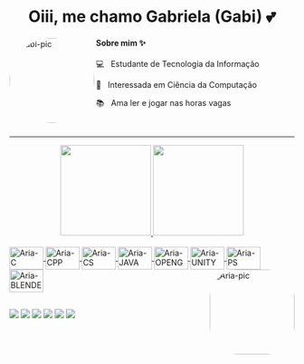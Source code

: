 <h1 align="center"> Oiii, me chamo Gabriela (Gabi) 💕 </h1>

<div>
<div align="">
  <img align="left" alt="Gabi-pic" height="150" style="border-radius:100px;" src="https://cdn.discordapp.com/attachments/941825356317462608/947212164580671578/download20220206163128.png?width=676&height=676">
  <h4> Sobre mim ✨ </h4>
  
  💻 &nbsp; Estudante de Tecnologia da Informação
  
  👀 &nbsp; Interessada em Ciência da Computação
  
  📚 &nbsp; Ama ler e jogar nas horas vagas
</div>
</div>
<br>
<hr>

<div align="center">
  <a href="https://github.com/erednasyl">
  <img height="160em" src="https://github-readme-stats.vercel.app/api?username=erednasyl&show_icons=true&theme=blueberry&include_all_commits=true&count_private=true&hide_border=true"/>
  <img height="160em" src="https://github-readme-stats.vercel.app/api/top-langs/?username=erednasyl&layout=compact&langs_count=7&theme=blueberry&hide_border=true"/>
</div>
  
<div style="display: inline_block"><br>
  <img align="center" alt="Aria-C" height="40" width="60" src="https://cdn.jsdelivr.net/gh/devicons/devicon/icons/c/c-original.svg">
  <img align="center" alt="Aria-CPP" height="40" width="60" src="https://cdn.jsdelivr.net/gh/devicons/devicon/icons/cplusplus/cplusplus-original.svg">
  <img align="center" alt="Aria-CS" height="40" width="60" src="https://cdn.jsdelivr.net/gh/devicons/devicon/icons/csharp/csharp-original.svg">
  <img align="center" alt="Aria-JAVA" height="40" width="60" src="https://cdn.jsdelivr.net/gh/devicons/devicon/icons/java/java-original.svg">
  <img align="center" alt="Aria-OPENGL" height="40" width="60" src="https://cdn.jsdelivr.net/gh/devicons/devicon/icons/opengl/opengl-original.svg">
  <img align="center" alt="Aria-UNITY" height="40" width="60" src="https://cdn.jsdelivr.net/gh/devicons/devicon/icons/unity/unity-original.svg">
  <img align="center" alt="Aria-PS" height="40" width="60" src="https://cdn.jsdelivr.net/gh/devicons/devicon/icons/photoshop/photoshop-plain.svg">
  <img align="center" alt="Aria-BLENDER" height="40" width="60" src="https://cdn.jsdelivr.net/gh/devicons/devicon/icons/blender/blender-original.svg">
  <img align="right" alt="Aria-pic" height="150" style="border-radius:50px;" src="https://cdn.ko-fi.com/cdn/useruploads/42c97622-c437-4e72-946f-cfcbe3013fa8.png">
</div>
  
##
<div> 
  <a href="https://www.youtube.com/channel/UC_-uuuZbY0AAt9CViNzvc-Q" target="_blank"><img src="https://img.shields.io/badge/YouTube-FF0000?style=for-the-badge&logo=youtube&logoColor=white" target="_blank"></a>
  <a href="https://instagram.com/rafaballerini" target="_blank"><img src="https://img.shields.io/badge/-Instagram-%23E4405F?style=for-the-badge&logo=instagram&logoColor=white" target="_blank"></a>
 	<a href="https://www.twitch.tv/rafaballerinii" target="_blank"><img src="https://img.shields.io/badge/Twitch-9146FF?style=for-the-badge&logo=twitch&logoColor=white" target="_blank"></a>
 <a href="https://www.tiktok.com/@mirageprism" target="_blank"><img src="https://img.shields.io/badge/TikTok-000000?style=for-the-badge&logo=tiktok&logoColor=white" target="_blank"></a> 
  <a href = "mailto:contatorafaballerini@gmail.com"><img src="https://img.shields.io/badge/-Gmail-%23333?style=for-the-badge&logo=gmail&logoColor=white" target="_blank"></a>
  <a href="https://br.linkedin.com/in/gineres/" target="_blank"><img src="https://img.shields.io/badge/-LinkedIn-%230077B5?style=for-the-badge&logo=linkedin&logoColor=white" target="_blank"></a>
</div>
